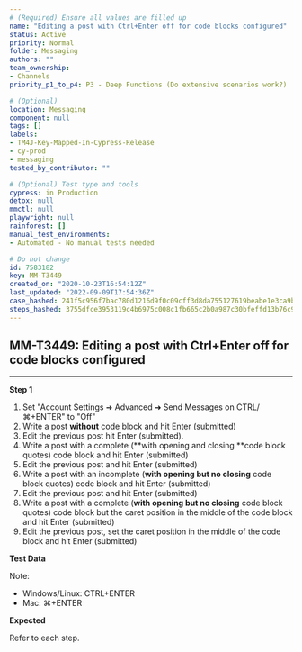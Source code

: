 ```yaml
---
# (Required) Ensure all values are filled up
name: "Editing a post with Ctrl+Enter off for code blocks configured"
status: Active
priority: Normal
folder: Messaging
authors: ""
team_ownership: 
- Channels
priority_p1_to_p4: P3 - Deep Functions (Do extensive scenarios work?)

# (Optional)
location: Messaging
component: null
tags: []
labels: 
- TM4J-Key-Mapped-In-Cypress-Release
- cy-prod
- messaging
tested_by_contributor: ""

# (Optional) Test type and tools
cypress: in Production
detox: null
mmctl: null
playwright: null
rainforest: []
manual_test_environments: 
- Automated - No manual tests needed

# Do not change
id: 7583182
key: MM-T3449
created_on: "2020-10-23T16:54:12Z"
last_updated: "2022-09-09T17:54:36Z"
case_hashed: 241f5c956f7bac780d1216d9f0c09cff3d8da755127619beabe1e3ca9bfa4ba3f288c423046f6200052478c6ad28f94f
steps_hashed: 3755dfce3953119c4b6975c008c1fb665c2b0a987c30bfeffd13b76c93a26a79e14f81320bf18da27d8c295d59fa7c7a
---
```


<!-- (Auto-generated) Based on frontmatter's "key" and "name" -->

## MM-T3449: Editing a post with Ctrl+Enter off for code blocks configured

---

**Step 1**

1. Set "Account Settings ➜ Advanced ➜ Send Messages on CTRL/⌘+ENTER" to "Off"
2. Write a post **without** code block and hit Enter (submitted)
3. Edit the previous post hit Enter (submitted).
4. Write a post with a complete (\*\*with opening and closing \*\*code block quotes) code block and hit Enter (submitted)
5. Edit the previous post and hit Enter (submitted)
6. Write a post with an incomplete (**with opening but no closing** code block quotes) code block and hit Enter (submitted)
7. Edit the previous post and hit Enter (submitted)
8. Write a post with a complete (**with opening but no closing** code block quotes) code block but the caret position in the middle of the code block and hit Enter (submitted)
9. Edit the previous post, set the caret position in the middle of the code block and hit Enter (submitted)

**Test Data**

Note:

- Windows/Linux: CTRL+ENTER
- Mac: ⌘+ENTER

**Expected**

Refer to each step.
